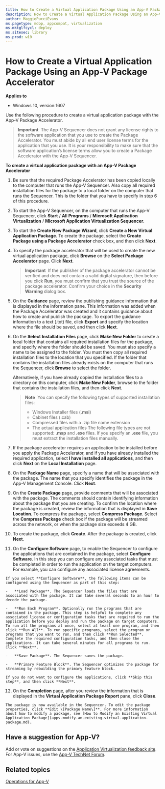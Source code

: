 ```yaml
---
title: How to Create a Virtual Application Package Using an App-V Package Accelerator (Windows 10)
description: How to Create a Virtual Application Package Using an App-V Package Accelerator
author: MaggiePucciEvans
ms.pagetype: mdop, appcompat, virtualization
ms.mktglfcycl: deploy
ms.sitesec: library
ms.prod: w10
---
```



# How to Create a Virtual Application Package Using an App-V Package Accelerator

**Applies to**
-   Windows 10, version 1607

Use the following procedure to create a virtual application package with the App-V Package Accelerator.

> **Important**&nbsp;&nbsp;The App-V Sequencer does not grant any license rights to the software application that you use to create the Package Accelerator. You must abide by all end user license terms for the application that you use. It is your responsibility to make sure that the software application’s license terms allow you to create a Package Accelerator with the App-V Sequencer.

**To create a virtual application package with an App-V Package Accelerator**

1. Be sure that the required Package Accelerator has been copied locally to the computer that runs the App-V Sequencer. Also copy all required installation files for the package to a local folder on the computer that runs the Sequencer. This is the folder that you have to specify in step 6 of this procedure.

2.  To start the App-V Sequencer, on the computer that runs the App-V Sequencer, click **Start** / **All Programs** / **Microsoft Application Virtualization** / **Microsoft Application Virtualization Sequencer**.

3.  To start the **Create New Package Wizard**, click **Create a New Virtual Application Package**. To create the package, select the **Create Package using a Package Accelerator** check box, and then click **Next**.

4.  To specify the package accelerator that will be used to create the new virtual application package, click **Browse** on the **Select Package Accelerator** page. Click **Next**.

    > **Important**&nbsp;&nbsp;If the publisher of the package accelerator cannot be verified and does not contain a valid digital signature, then before you click **Run**, you must confirm that you trust the source of the package accelerator. Confirm your choice in the **Security Warning** dialog box.

5.  On the **Guidance** page, review the publishing guidance information that is displayed in the information pane. This information was added when the Package Accelerator was created and it contains guidance about how to create and publish the package. To export the guidance information to a text (.txt) file, click **Export** and specify the location where the file should be saved, and then click **Next**.

6.  On the **Select Installation Files** page, click **Make New Folder** to create a local folder that contains all required installation files for the package, and specify where the folder should be saved. You must also specify a name to be assigned to the folder. You must then copy all required installation files to the location that you specified. If the folder that contains the installation files already exists on the computer that runs the Sequencer, click **Browse** to select the folder.

    Alternatively, if you have already copied the installation files to a directory on this computer, click **Make New Folder**, browse to the folder that contains the installation files, and then click **Next**.

    > **Note**&nbsp;&nbsp;You can specify the following types of supported installation files:
    > -   Windows Installer files (**.msi**)
    > -   Cabinet files (.cab)
    > -   Compressed files with a .zip file name extension
    > -   The actual application files
    > The following file types are not supported: **.msp** and **.exe** files. If you specify an **.exe** file, you must extract the installation files manually.

7.  If the package accelerator requires an application to be installed before you apply the Package Accelerator, and if you have already installed the required application, select **I have installed all applications**, and then click **Next** on the **Local Installation** page.

8.  On the **Package Name** page, specify a name that will be associated with the package. The name that you specify identifies the package in the App-V Management Console. Click **Next**.

9.  On the **Create Package** page, provide comments that will be associated with the package. The comments should contain identifying information about the package that you are creating. To confirm the location where the package is created, review the information that is displayed in **Save Location**. To compress the package, select **Compress Package**. Select the **Compress Package** check box if the package will be streamed across the network, or when the package size exceeds 4 GB.

10.  To create the package, click **Create**. After the package is created, click **Next**.

11.  On the **Configure Software** page, to enable the Sequencer to configure the applications that are contained in the package, select **Configure Software**. In this step you can configure any associated tasks that must be completed in order to run the application on the target computers. For example, you can configure any associated license agreements.

    If you select **Configure Software**, the following items can be configured using the Sequencer as part of this step:

    -   **Load Package**. The Sequencer loads the files that are associated with the package. It can take several seconds to an hour to decode the package.

    -   **Run Each Program**. Optionally run the programs that are contained in the package. This step is helpful to complete any associated license or configuration tasks that are required to run the application before you deploy and run the package on target computers. To run all the programs at once, select at least one program, and then click **Run All**. To run specific programs, select the program or programs that you want to run, and then click **Run Selected**. Complete the required configuration tasks, and then close the applications. It can take several minutes for all programs to run. Click **Next**.

    -   **Save Package**. The Sequencer saves the package.

    -   **Primary Feature Block**. The Sequencer optimizes the package for streaming by rebuilding the primary feature block.

    If you do not want to configure the applications, click **Skip this step**, and then click **Next**.

12.  On the **Completion** page, after you review the information that is displayed in the **Virtual Application Package Report** pane, click **Close**.

    The package is now available in the Sequencer. To edit the package properties, click **Edit \[Package Name\]**. For more information about how to modify a package, see [How to Modify an Existing Virtual Application Package](appv-modify-an-existing-virtual-application-package.md).

## Have a suggestion for App-V?

Add or vote on suggestions on the [Application Virtualization feedback site](http://appv.uservoice.com/forums/280448-microsoft-application-virtualization).<br>For App-V issues, use the [App-V TechNet Forum](https://social.technet.microsoft.com/Forums/en-US/home?forum=mdopappv).

## Related topics

[Operations for App-V](appv-operations.md)
